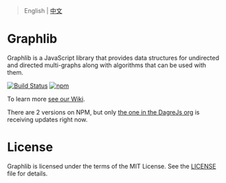 > English | [中文](ReadMe-CN.md)
# Graphlib

Graphlib is a JavaScript library that provides data structures for undirected
and directed multi-graphs along with algorithms that can be used with them.

[![Build Status](https://github.com/dagrejs/graphlib/workflows/Build%20Status/badge.svg?branch=master)](https://github.com/dagrejs/graphlib/actions?query=workflow%3A%22Build+Status%22)
[![npm](https://img.shields.io/npm/v/graphlib.svg)](https://www.npmjs.com/package/graphlib)

To learn more [see our Wiki](https://github.com/cpettitt/graphlib/wiki).

There are 2 versions on NPM, but only [the one in the DagreJs org](https://www.npmjs.com/package/@dagrejs/graphlib) is receiving updates right now.

# License

Graphlib is licensed under the terms of the MIT License. See the
[LICENSE](LICENSE) file
for details.

[npm package manager]: http://npmjs.org/
